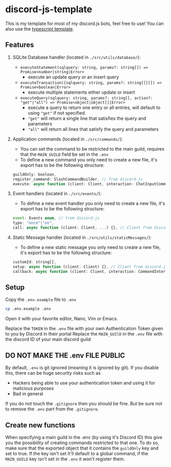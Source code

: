 # discord-js-template
This is my template for most of my discord.js bots, feel free to use!
You can also use the [typescript template](https://github.com/Maximus7474/discord-js-template/tree/typescript-build).

## Features
1. SQLite Database handler (located in `./src/utils/database/`):
    - `executeStatement(sqlquery: string, params?: string[]) => Promise<number|string|Error>`
        - execute an update query or an insert query
    - `executeTransaction({sqlquery: string, params?: string[]}[]) => Promise<boolean|Error>`
        - execute multiple statements either update or insert
    - `executeQuery(sqlquery: string, params?: string[], action?: "get"|"all") => Promise<object|object[]|Error>`
        - execute a query to return one entry or all entries, will default to using `"get"` if not specified.
        - `"get"` will return a single line that satisfies the query and parameters
        - `"all"` will return all lines that satisfy the query and parameters

2. Application commands (located in `./src/commands/`):
    - You can set the command to be restricted to the main guild, requires that the `MAIN_GUILD` field be set in the `.env`
    - To define a new command you only need to create a new file, it's export has to be the following structure:
    ```js
    guildOnly: boolean,
    register_command: SlashCommandBuilder, // from discord.js
    execute: async function (client: Client, interaction: ChatInputCommandInteraction) {}, // Client & ChatInputCommandInteraction from discord.js
    ```

3. Event handlers (located in `./src/events/`):
    - To define a new event handler you only need to create a new file, it's export has to be the following structure:
    ```js
    event: Events enum, // from discord.js
    type: "once"|"on",
    call: async function (client: Client, ...) {}, // Client from discord.js, ... args relating to the event check discord.js documentation
    ```

4. Static Message handler (located in `./src/utils/staticMessages/`):
    - To define a new static message you only need to create a new file, it's export has to be the following structure:
    ```js
    customId: string[],
    setup: async function (client: Client) {}, // Client from discord.js
    callback: async function (client: Client, interaction: CommandInteraction) {}, // Client & CommandInteraction from discord.js
    ```

## Setup
Copy the `.env.example` file to `.env`
```bash
cp .env.example .env
```

Open it with your favorite editor, Nano, Vim or Emacs.

Replace the `TOKEN` in the `.env` file with your own Authentication Token given to you by Discord in their portal 
Replace the `MAIN_GUIlD` in the `.env` file with the discord ID of your main discord guild 

## DO NOT MAKE THE .env FILE PUBLIC
By default, `.env` is git ignored (meaning it is ignored by git). If you disable this, there can be huge security risks such as
- Hackers being able to use your authentication token and using it for malicious purposes
- Bad in general

If you do not touch the `.gitignore` then you should be fine. But be sure not to remove the `.env` part from the `.gitignore`.

## Create new functions
When specifying a main guild in the .env (by using it's Discord ID) this give you the possibility of creating commands restricted to that one.
To do so, make sure that the exported object that it contains the `guildOnly` key and set to true.
If the key isn't set it'll default to a global command, if the `MAIN_GUILD` key isn't set in the `.env` it won't register them.
